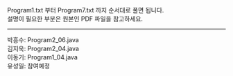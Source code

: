 Program1.txt 부터 Program7.txt 까지 순서대로 풀면 됩니다.  
설명이 필요한 부분은 원본인 PDF 파일을 참고하세요.  
  
---------------------------------------------------------  
  
박흥수: Program2_06.java  
김지욱: Program2_04.java  
이동기: Program1_04.java  
유성일: 참여예정  